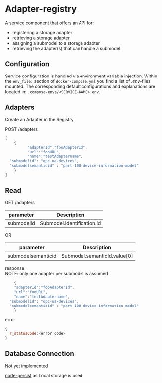 # Adapter-registry

A service component that offers an API for:
 - registering a storage adapter
 - retrieving a storage adapter
 - assigning a submodel to a storage adapter
 - retrieving the adapter(s) that can  handle a submodel

## Configuration
Service configuration is handled via environment variable injection. Within the `env_file:` section of `docker-compose.yml` you find a list of _.env_-files mounted. The corresponding default configurations and explanations are located in: `.compose-envs/<SERVICE-NAME>.env`.


## Adapters
Create an Adapter in the Registry


POST /adapters

```javascript
[
    {
          "adapterId":"fooAdapterId",
          "url":"fooURL",
          "name":"testAdaptername",
  "submodelid": "opc-ua-devices",
  "submodelsemanticid" : "part-100-device-information-model"
    }
]
```



## Read


GET /adapters

|   parameter         |      Description                 |
|   :-------:         | :-------------------:            |
|   submodelid        |  Submodel.identification.id      |

OR

|   parameter         |      Description                 |
|   :-------:         | :-------------------:            |
|  submodelsemanticid |  Submodel.semanticId.value[0]    |


response </br>
NOTE: only one adapter per submodel is assumed
```javascript
    {
    "adapterId":"fooAdapterId",
    "url":"fooURL",
    "name":"testAdaptername",
  "submodelid": "opc-ua-devices",
  "submodelsemanticid" : "part-100-device-information-model"
    }
```

error
```javascript
{
  r_statusCode:<error code>
}
```

## Database Connection

Not yet implemented

[node-persist](https://www.npmjs.com/package/node-persist) as Local storage is used
